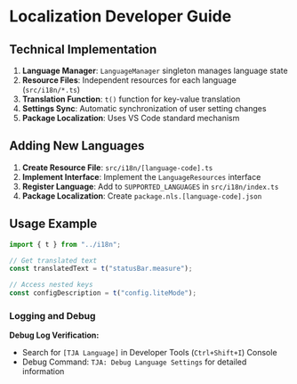 # Localization Developer Guide

## Technical Implementation

1. **Language Manager**: `LanguageManager` singleton manages language state
2. **Resource Files**: Independent resources for each language (`src/i18n/*.ts`)
3. **Translation Function**: `t()` function for key-value translation
4. **Settings Sync**: Automatic synchronization of user setting changes
5. **Package Localization**: Uses VS Code standard mechanism

## Adding New Languages

1. **Create Resource File**: `src/i18n/[language-code].ts`
2. **Implement Interface**: Implement the `LanguageResources` interface
3. **Register Language**: Add to `SUPPORTED_LANGUAGES` in `src/i18n/index.ts`
4. **Package Localization**: Create `package.nls.[language-code].json`

## Usage Example

```typescript
import { t } from "../i18n";

// Get translated text
const translatedText = t("statusBar.measure");

// Access nested keys  
const configDescription = t("config.liteMode");
```

### Logging and Debug

**Debug Log Verification:**
- Search for `[TJA Language]` in Developer Tools (`Ctrl+Shift+I`) Console
- Debug Command: `TJA: Debug Language Settings` for detailed information
